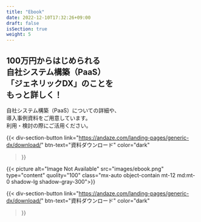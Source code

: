 ```yaml
---
title: "Ebook"
date: 2022-12-10T17:32:26+09:00
draft: false
isSection: true
weight: 5
---
```


<div class="py-10 lg:py-20 px-2 lg:px-0 lg:w-11/12 mx-auto flex flex-col md:flex-row gap-x-32 md:gap-x-16 relative z-50 text-white">

<div>

<h2 class="text-[24px] md:text-[32px] 3xl:text-[60px] font-bold mb-[60px]">
100万円からはじめられる<br class='hidden lg:block'>
自社システム構築（PaaS）<br class='hidden lg:block'>
「ジェネリックDX」のことを<br class='hidden lg:block'>
もっと詳しく！
</h2>

自社システム構築（PaaS）についての詳細や、  
導入事例資料をご用意しています。  
利用・検討の際にご活用ください。

<div class="hidden md:block">

{{< div-section-button 
    link="https://andaze.com/landing-pages/generic-dx/download/"
    btn-text="資料ダウンロード"
    color="dark"
>}}

</div>

</div>

<div class="w-[335px] h-[502px] shrink-0">

{{< picture alt="Image Not Available" src="images/ebook.png" type="content" quolity="100" class="mx-auto object-contain mt-12 md:mt-0 shadow-lg shadow-gray-300">}}

</div>

<div class="md:hidden">

{{< div-section-button 
    link="https://andaze.com/landing-pages/generic-dx/download/"
    btn-text="資料ダウンロード"
    color="dark"
>}}

</div>

</div>
